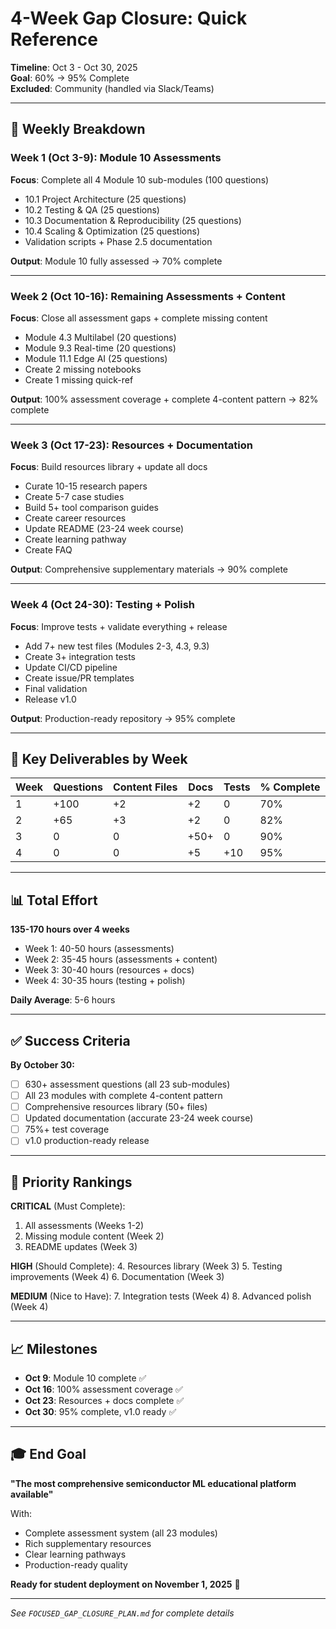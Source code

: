 # 4-Week Gap Closure: Quick Reference

**Timeline**: Oct 3 - Oct 30, 2025  
**Goal**: 60% → 95% Complete  
**Excluded**: Community (handled via Slack/Teams)

---

## 📅 Weekly Breakdown

### Week 1 (Oct 3-9): Module 10 Assessments
**Focus**: Complete all 4 Module 10 sub-modules (100 questions)
- 10.1 Project Architecture (25 questions)
- 10.2 Testing & QA (25 questions)
- 10.3 Documentation & Reproducibility (25 questions)
- 10.4 Scaling & Optimization (25 questions)
- Validation scripts + Phase 2.5 documentation

**Output**: Module 10 fully assessed → 70% complete

---

### Week 2 (Oct 10-16): Remaining Assessments + Content
**Focus**: Close all assessment gaps + complete missing content
- Module 4.3 Multilabel (20 questions)
- Module 9.3 Real-time (20 questions)
- Module 11.1 Edge AI (25 questions)
- Create 2 missing notebooks
- Create 1 missing quick-ref

**Output**: 100% assessment coverage + complete 4-content pattern → 82% complete

---

### Week 3 (Oct 17-23): Resources + Documentation
**Focus**: Build resources library + update all docs
- Curate 10-15 research papers
- Create 5-7 case studies
- Build 5+ tool comparison guides
- Create career resources
- Update README (23-24 week course)
- Create learning pathway
- Create FAQ

**Output**: Comprehensive supplementary materials → 90% complete

---

### Week 4 (Oct 24-30): Testing + Polish
**Focus**: Improve tests + validate everything + release
- Add 7+ new test files (Modules 2-3, 4.3, 9.3)
- Create 3+ integration tests
- Update CI/CD pipeline
- Create issue/PR templates
- Final validation
- Release v1.0

**Output**: Production-ready repository → 95% complete

---

## 🎯 Key Deliverables by Week

| Week | Questions | Content Files | Docs | Tests | % Complete |
|------|-----------|---------------|------|-------|------------|
| 1 | +100 | +2 | +2 | 0 | 70% |
| 2 | +65 | +3 | +2 | 0 | 82% |
| 3 | 0 | 0 | +50+ | 0 | 90% |
| 4 | 0 | 0 | +5 | +10 | 95% |

---

## 📊 Total Effort

**135-170 hours over 4 weeks**
- Week 1: 40-50 hours (assessments)
- Week 2: 35-45 hours (assessments + content)
- Week 3: 30-40 hours (resources + docs)
- Week 4: 30-35 hours (testing + polish)

**Daily Average**: 5-6 hours

---

## ✅ Success Criteria

**By October 30:**
- [ ] 630+ assessment questions (all 23 sub-modules)
- [ ] All 23 modules with complete 4-content pattern
- [ ] Comprehensive resources library (50+ files)
- [ ] Updated documentation (accurate 23-24 week course)
- [ ] 75%+ test coverage
- [ ] v1.0 production-ready release

---

## 🚀 Priority Rankings

**CRITICAL** (Must Complete):
1. All assessments (Weeks 1-2)
2. Missing module content (Week 2)
3. README updates (Week 3)

**HIGH** (Should Complete):
4. Resources library (Week 3)
5. Testing improvements (Week 4)
6. Documentation (Week 3)

**MEDIUM** (Nice to Have):
7. Integration tests (Week 4)
8. Advanced polish (Week 4)

---

## 📈 Milestones

- **Oct 9**: Module 10 complete ✅
- **Oct 16**: 100% assessment coverage ✅
- **Oct 23**: Resources + docs complete ✅
- **Oct 30**: 95% complete, v1.0 ready ✅

---

## 🎓 End Goal

**"The most comprehensive semiconductor ML educational platform available"**

With:
- Complete assessment system (all 23 modules)
- Rich supplementary resources
- Clear learning pathways
- Production-ready quality

**Ready for student deployment on November 1, 2025** 🚀

---

*See `FOCUSED_GAP_CLOSURE_PLAN.md` for complete details*
